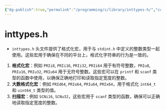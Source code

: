 ```yaml
---
{"dg-publish":true,"permalink":"/programming/c/library/inttypes-h/","contentClasses":".content svg {width: 100%; height: auto;}"}
---
```



# inttypes.h

* `inttypes.h` 头文件提供了格式化宏，用于与 `stdint.h` 中定义的整数类型一起使用。这些宏用于确保在不同的平台上，格式化字符串的行为是一致的。

1. **格式化宏**：例如 `PRIi8`, `PRIi16`, `PRIi32`, `PRIi64` 用于有符号整数，`PRIu8`, `PRIu16`, `PRIu32`, `PRIu64` 用于无符号整数。这些宏可以在 `printf` 和 `scanf` 类型的函数中使用，以确保正确地打印和读取指定宽度的整数。
2. **大数格式化宏**：例如 `PRId64`, `PRIo64`, `PRIu64`, `PRIx64`，用于格式化 `int64_t` 和 `uint64_t` 类型的值。
3. **扫描宏**：例如 `SCNi16`, `SCNu32`，这些宏用于 `scanf` 类型的函数，确保可以正确地读取指定宽度的整数。